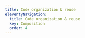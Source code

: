```yaml
---
title: Code organization & reuse
eleventyNavigation:
  title: Code organization & reuse
  key: Composition
  order: 4
---
```


<!-- This file exists only to create a section heading.
     Its output is deleted by the Eleventy build process. -->
